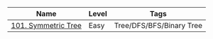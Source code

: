 <table>
  <thead>
    <tr>
      <th>Name</th>
      <th>Level</th>
      <th>Tags</th>
    </tr>
  </thead>
  <tbody>
      <tr>
        <td>
          <a href="http://rustgym.com/leetcode/1">101. Symmetric Tree</a>
        </td>
        <td>Easy</td>
        <td>Tree/DFS/BFS/Binary Tree</td>
      </tr>
</table>
